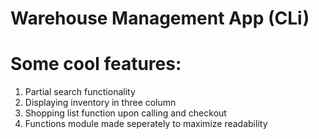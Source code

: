 # Warehouse Management App (CLi)

# Some cool features:
1. Partial search functionality
2. Displaying inventory in three column
3. Shopping list function upon calling and checkout
4. Functions module made seperately to maximize readability

